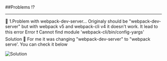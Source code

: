 ##Problems ⁉️
***
📓 
1.Problem with webpack-dev-server... 
Originaly  should be "webpack-dev-server" but with webpack v5 and webpack-cli v4 it doesn't work. It lead to this error
Error ❗ 
Cannot find module 'webpack-cli/bin/config-yargs' 
Solution 🙋 
For me it was changing "webpack-dev-server" to "webpack serve'. You can check it below 

![Solution](https://i.imgur.com/GCfnqXv.png)

